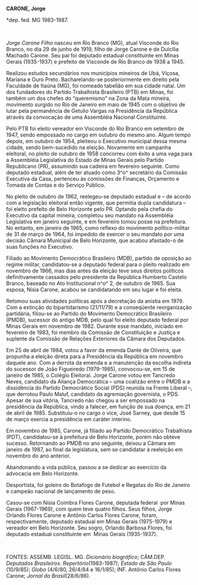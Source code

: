 **CARONE, Jorge**

\*dep. fed. MG 1983-1987.

 

*Jorge Carone Filho* nasceu em Rio Branco (MG), atual Visconde do Rio
Branco, no dia 29 de junho de 1919, filho de Jorge Carone e de Dulcília
Machado Carone. Seu pai foi deputado estadual constituinte em Minas
Gerais (1935-1937) e prefeito de Visconde de Rio Branco de 1938 a 1945.

Realizou estudos secundários nos municípios mineiros de Ubá, Viçosa,
Mariana e Ouro Preto. Bacharelando-se posteriormente em direito pela
Faculdade de Itaúna (MG), foi nomeado tabelião em sua cidade natal. Um
dos fundadores do Partido Trabalhista Brasileiro (PTB) em Minas, foi
também um dos chefes do “queremismo” na Zona da Mata mineira, movimento
surgido no Rio de Janeiro em maio de 1945 com o objetivo de lutar pela
permanência de Getulio Vargas na Presidência da República através da
convocação de uma Assembléia Nacional Constituinte.

Pelo PTB foi eleito vereador em Visconde do Rio Branco em setembro de
1947, sendo empossado no cargo em outubro do mesmo ano. Algum tempo
depois, em outubro de 1954, pleiteou o Executivo municipal dessa mesma
cidade, sendo bem-sucedido na eleição. Novamente em campanha eleitoral,
no pleito de outubro de 1958 concorreu com êxito a uma vaga para a
Assembléia Legislativa do Estado de Minas Gerais pelo Partido
Republicano (PR), assumindo sua cadeira em fevereiro seguinte. Como
deputado estadual, além de ter atuado como 3^o^ secretário da Comissão
Executiva da Casa, pertenceu às comissões de Finanças, Orçamento e
Tomada de Contas e do Serviço Público.

No pleito de outubro de 1962, reelegeu-se deputado estadual e – de
acordo com a legislação eleitoral então vigente, que permitia dupla
candidatura – foi eleito prefeito de Belo Horizonte pelo PR. Optando
pela chefia do Executivo da capital mineira, completou seu mandato na
Assembléia Legislativa em janeiro seguinte, e em fevereiro tomou posse
na prefeitura. No entanto, em janeiro de 1965, como reflexo do movimento
político-militar de 31 de março de 1964, foi impedido de exercer o seu
mandato por uma decisão Câmara Municipal de Belo Horizonte, que acabou
afastado-o de suas funções no Executivo.

Filiado ao Movimento Democrático Brasileiro (MDB), partido de oposição
ao regime militar, candidatou-se a deputado federal para o pleito
realizado em novembro de 1966, mas dias antes da eleição teve seus
direitos políticos definitivamente cassados pelo presidente da República
Humberto Castelo Branco, baseado no Ato Institucional n^o^ 2, de outubro
de 1965. Sua esposa, Nísia Carone, acabou se candidatando em seu lugar e
foi eleita.

Retomou suas atividades políticas após a decretação da anistia em 1979.
Com a extinção do bipartidarismo (21/11/79) e a conseqüente
reorganização partidária, filiou-se ao Partido do Movimento Democrático
Brasileiro (PMDB), sucessor do antigo MDB, pelo qual foi eleito deputado
federal por Minas Gerais em novembro de 1982. Durante esse mandato,
iniciado em fevereiro de 1983, foi membro da Comissão de Constituição e
Justiça e suplente da Comissão de Relações Exteriores da Câmara dos
Deputados.

Em 25 de abril de 1984, votou a favor da emenda Dante de Oliveira, que
propunha a eleição direta para a Presidência da República em novembro
daquele ano. Com a derrota da emenda e a manutenção da escolha indireta
do sucessor de João Figueiredo (1979-1985), convocou-se, em 15 de
janeiro de 1985, o Colégio Eleitoral. Jorge Carone votou em Tancredo
Neves, candidato da Aliança Democrática – uma coalizão entre o PMDB e a
dissidência do Partido Democrático Social (PDS) reunida na Frente
Liberal –, que derrotou Paulo Maluf, candidato da agremiação governista,
o PDS. Apesar de sua vitória, Tancredo não chegou a ser empossado na
presidência da República, vindo a falecer, em função de sua doença, em
21 de abril de 1985. Substituiu-o no cargo o vice, José Sarney, que
desde 15 de março exercia a presidência em caráter interino.

Em novembro de 1985, Carone, já filiado ao Partido Democrático
Trabalhista (PDT), candidatou-se à prefeitura de Belo Horizonte, porém
não obteve sucesso. Retornando ao PMDB no ano seguinte, deixou a Câmara
em janeiro de 1987, ao final da legislatura, sem se candidatar à
reeleição em novembro do ano anterior.

Abandonando a vida pública, passou a se dedicar ao exercício da
advocacia em Belo Horizonte.

Desportista, foi goleiro do Botafogo de Futebol e Regatas do Rio de
Janeiro e campeão nacional de lançamento de peso.

Casou-se com Nísia Coimbra Flores Carone, deputada federal  por Minas
Gerais (1967-1969), com quem teve quatro filhos. Seus filhos, Jorge
Orlando Flores Carone e Antônio Carlos Flores Carone, foram,
respectivamente, deputado estadual em Minas Gerais (1975-1979) e
vereador em Belo Horizonte. Seu sogro, Orlando Barbosa Flores, foi
deputado estadual constituinte em  Minas Gerais (1935-1937).

 

FONTES: ASSEMB. LEGISL. MG. *Dicionário biográfico*; CÂM.DEP. *Deputados
Brasileiros. Repertório*(1983-1987); *Estado de São Paulo* (10/9/85);
*Globo* (4/6/80, 26/4/84 e 16/1/85); INF. Antônio Carlos Flores Carone;
*Jornal do Brasil*(28/6/86).
